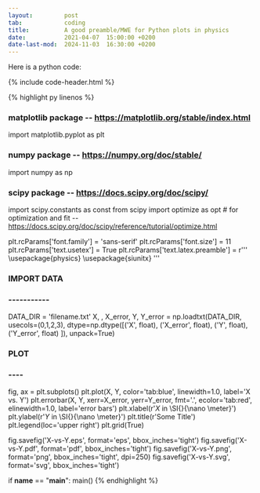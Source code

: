```yaml
---
layout:         post
tab:	        coding
title: 	        A good preamble/MWE for Python plots in physics
date:           2021-04-07  15:00:00 +0200
date-last-mod:  2024-11-03  16:30:00 +0200
---
```


Here is a python code:

{% include code-header.html %}

{% highlight py linenos %}
### matplotlib package -- https://matplotlib.org/stable/index.html ###
import matplotlib.pyplot as plt
### numpy package -- https://numpy.org/doc/stable/ ###
import numpy as np
### scipy package -- https://docs.scipy.org/doc/scipy/ ###
import scipy.constants as const
from scipy import optimize as opt                                  #   for optimization and fit -- https://docs.scipy.org/doc/scipy/reference/tutorial/optimize.html



plt.rcParams['font.family'] = 'sans-serif'
plt.rcParams['font.size']   = 11
plt.rcParams['text.usetex'] = True
plt.rcParams['text.latex.preamble'] = r'''
\usepackage{physics}
\usepackage{siunitx}
'''

### IMPORT DATA ###
### ----------- ###
DATA_DIR = 'filename.txt'
X, , X_error, Y, Y_error = np.loadtxt(DATA_DIR,
                                                                              usecols=(0,1,2,3),
                                                                              dtype=np.dtype([('X', float),
                                                                                              ('X_error', float),
                                                                                              ('Y', float),
                                                                                              ('Y_error', float)
                                                                                              ]),
                                                                              unpack=True)

### PLOT ###
### ---- ###
fig, ax = plt.subplots()
plt.plot(X, Y, color='tab:blue', linewidth=1.0, label='X vs. Y')
plt.errorbar(X, Y, xerr=X_error, yerr=Y_error, fmt='.', ecolor='tab:red', elinewidth=1.0, label='error bars')
plt.xlabel(r'$X$ in \SI{}{\nano \meter}')
plt.ylabel(r'$Y$ in \SI{}{\nano \meter}')
plt.title(r'Some Title')
plt.legend(loc='upper right')
plt.grid(True)

fig.savefig('X-vs-Y.eps', format='eps', bbox_inches='tight')
fig.savefig('X-vs-Y.pdf', format='pdf', bbox_inches='tight')
fig.savefig('X-vs-Y.png', format='png', bbox_inches='tight', dpi=250)
fig.savefig('X-vs-Y.svg', format='svg', bbox_inches='tight')


if __name__ == "__main__":
    main()
{% endhighlight %}

